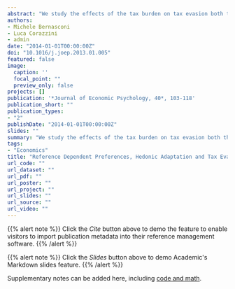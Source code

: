 ```yaml
---
abstract: "We study the effects of the tax burden on tax evasion both theoretically and experimentally. We develop a theoretical framework of tax evasion decisions that is based on two behavioral assumptions: (1) taxpayers are endowed with reference dependent preferences that are subject to hedonic adaptation and (2) in making their choices, taxpayers are affected by ethical concerns. The model generates new predictions on how a change in the tax rate affects the decision to evade taxes. Contrary to the classical expected utility theory, but in line with previous applications of reference dependent preferences to taxpayers' decisions, an increase in the tax rate increases tax evasion. Moreover, as taxpayers adapt to the new legal tax rate, the decision to evade taxes becomes independent of the tax rate. We present results from a laboratory experiment that support the main predictions of the model."
authors:
- Michele Bernasconi
- Luca Corazzini
- admin
date: "2014-01-01T00:00:00Z"
doi: "10.1016/j.joep.2013.01.005"
featured: false
image:
  caption: ''
  focal_point: ""
  preview_only: false
projects: []
publication: '*Journal of Economic Psychology, 40*, 103-118'
publication_short: ""
publication_types:
- "2"
publishDate: "2014-01-01T00:00:00Z"
slides: ""
summary: "We study the effects of the tax burden on tax evasion both theoretically and experimentally. We develop a theoretical framework of tax evasion decisions that is based on two behavioral assumptions: (1) taxpayers are endowed with reference dependent preferences that are subject to hedonic adaptation and (2) in making their choices, taxpayers are affected by ethical concerns. The model generates new predictions on how a change in the tax rate affects the decision to evade taxes. Contrary to the classical expected utility theory, but in line with previous applications of reference dependent preferences to taxpayers' decisions, an increase in the tax rate increases tax evasion. Moreover, as taxpayers adapt to the new legal tax rate, the decision to evade taxes becomes independent of the tax rate. We present results from a laboratory experiment that support the main predictions of the model."
tags:
- "Economics"
title: "Reference Dependent Preferences, Hedonic Adaptation and Tax Evasion: Does the Tax Burden Matter?"
url_code: ""
url_dataset: ""
url_pdf: ""
url_poster: ""
url_project: ""
url_slides: ""
url_source: ""
url_video: ""
---
```


{{% alert note %}}
Click the *Cite* button above to demo the feature to enable visitors to import publication metadata into their reference management software.
{{% /alert %}}

{{% alert note %}}
Click the *Slides* button above to demo Academic's Markdown slides feature.
{{% /alert %}}

Supplementary notes can be added here, including [code and math](https://sourcethemes.com/academic/docs/writing-markdown-latex/).
